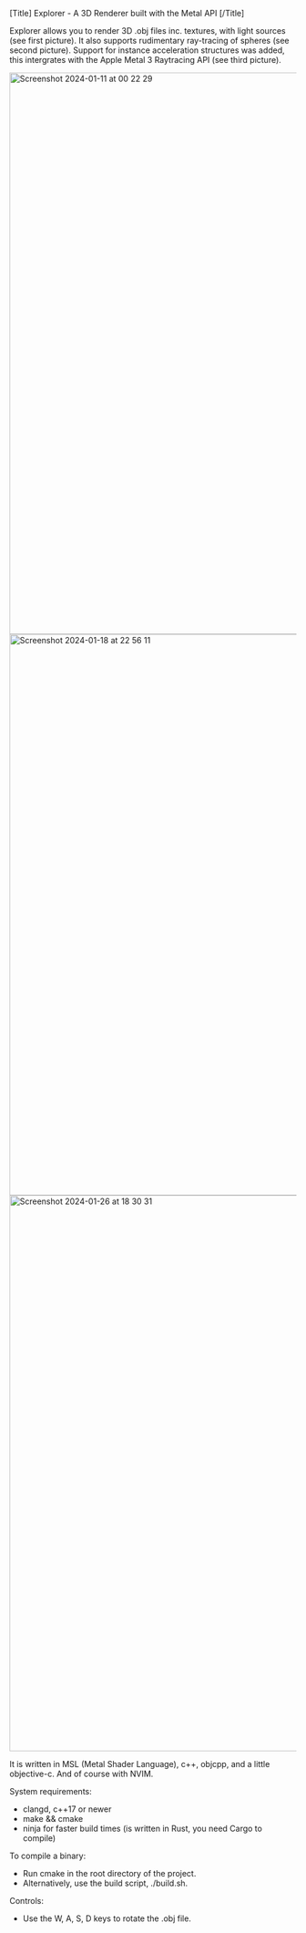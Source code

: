 [Title] Explorer - A 3D Renderer built with the Metal API [/Title]

Explorer allows you to render 3D .obj files inc. textures, with light sources (see first picture).
It also supports rudimentary ray-tracing of spheres (see second picture). 
Support for instance acceleration structures was added, this intergrates with the Apple Metal 3 Raytracing API (see third picture).

<img width="986" alt="Screenshot 2024-01-11 at 00 22 29" src="https://github.com/r-smits/explorer/assets/35615011/2813c38e-8732-4dfa-85bd-bfa26e86cf04">
<img width="985" alt="Screenshot 2024-01-18 at 22 56 11" src="https://github.com/r-smits/explorer/assets/35615011/639ff909-517e-4bdb-acc3-fa21a2d56479">
<img width="976" alt="Screenshot 2024-01-26 at 18 30 31" src="https://github.com/r-smits/explorer/assets/35615011/28bc4b08-473f-410b-8766-7e9af2f7eb68">

 
It is written in MSL (Metal Shader Language), c++, objcpp, and a little objective-c.
And of course with NVIM.


System requirements:
- clangd, c++17 or newer
- make && cmake
- ninja for faster build times (is written in Rust, you need Cargo to compile)

To compile a binary:
- Run cmake in the root directory of the project.
- Alternatively, use the build script, ./build.sh.

Controls:
- Use the W, A, S, D keys to rotate the .obj file.


